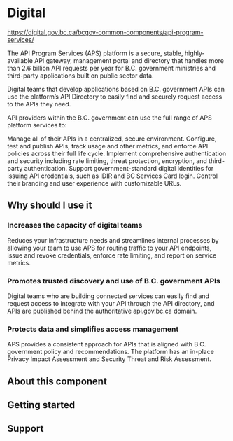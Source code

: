 # Digital

https://digital.gov.bc.ca/bcgov-common-components/api-program-services/

The API Program Services (APS) platform is a secure, stable, highly-available API gateway, management portal and directory that handles more than 2.6 billion API requests per year for B.C. government ministries and third-party applications built on public sector data.

Digital teams that develop applications based on B.C. government APIs can use the platform’s API Directory to easily find and securely request access to the APIs they need.

API providers within the B.C. government can use the full range of APS platform services to:

Manage all of their APIs in a centralized, secure environment.
Configure, test and publish APIs, track usage and other metrics, and enforce API policies across their full life cycle.
Implement comprehensive authentication and security including rate limiting, threat protection, encryption, and third-party authentication.
Support government-standard digital identities for issuing API credentials, such as IDIR and BC Services Card login.
Control their branding and user experience with customizable URLs.

## Why should I use it

### Increases the capacity of digital teams

Reduces your infrastructure needs and streamlines internal processes by allowing your team to use APS for routing traffic to your API endpoints, issue and revoke credentials, enforce rate limiting, and report on service metrics.

### Promotes trusted discovery and use of B.C. government APIs

Digital teams who are building connected services can easily find and request access to integrate with your API through the API directory, and APIs are published behind the authoritative api.gov.bc.ca domain.

### Protects data and simplifies access management

APS provides a consistent approach for APIs that is aligned with B.C. government policy and recommendations. The platform has an in-place Privacy Impact Assessment and Security Threat and Risk Assessment.

## About this component

## Getting started

## Support
